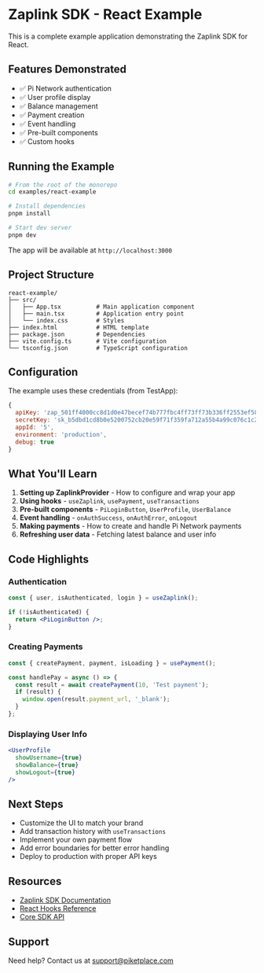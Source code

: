 # Zaplink SDK - React Example

This is a complete example application demonstrating the Zaplink SDK for React.

## Features Demonstrated

- ✅ Pi Network authentication
- ✅ User profile display
- ✅ Balance management
- ✅ Payment creation
- ✅ Event handling
- ✅ Pre-built components
- ✅ Custom hooks

## Running the Example

```bash
# From the root of the monorepo
cd examples/react-example

# Install dependencies
pnpm install

# Start dev server
pnpm dev
```

The app will be available at `http://localhost:3000`

## Project Structure

```
react-example/
├── src/
│   ├── App.tsx          # Main application component
│   ├── main.tsx         # Application entry point
│   └── index.css        # Styles
├── index.html           # HTML template
├── package.json         # Dependencies
├── vite.config.ts       # Vite configuration
└── tsconfig.json        # TypeScript configuration
```

## Configuration

The example uses these credentials (from TestApp):

```javascript
{
  apiKey: 'zap_501ff4000cc8d1d0e47becef74b777fbc4ff73ff73b336ff2553ef5873456dcd',
  secretKey: 'sk_b5dbd1cd8b0e5200752cb20e59f71f359fa712a55b4a99c076c1c290785107ee',
  appId: '5',
  environment: 'production',
  debug: true
}
```

## What You'll Learn

1. **Setting up ZaplinkProvider** - How to configure and wrap your app
2. **Using hooks** - `useZaplink`, `usePayment`, `useTransactions`
3. **Pre-built components** - `PiLoginButton`, `UserProfile`, `UserBalance`
4. **Event handling** - `onAuthSuccess`, `onAuthError`, `onLogout`
5. **Making payments** - How to create and handle Pi Network payments
6. **Refreshing user data** - Fetching latest balance and user info

## Code Highlights

### Authentication

```jsx
const { user, isAuthenticated, login } = useZaplink();

if (!isAuthenticated) {
  return <PiLoginButton />;
}
```

### Creating Payments

```jsx
const { createPayment, payment, isLoading } = usePayment();

const handlePay = async () => {
  const result = await createPayment(10, 'Test payment');
  if (result) {
    window.open(result.payment_url, '_blank');
  }
};
```

### Displaying User Info

```jsx
<UserProfile
  showUsername={true}
  showBalance={true}
  showLogout={true}
/>
```

## Next Steps

- Customize the UI to match your brand
- Add transaction history with `useTransactions`
- Implement your own payment flow
- Add error boundaries for better error handling
- Deploy to production with proper API keys

## Resources

- [Zaplink SDK Documentation](https://zaplink.filano.dev)
- [React Hooks Reference](../packages/react/README.md)
- [Core SDK API](../packages/core/README.md)

## Support

Need help? Contact us at support@piketplace.com
